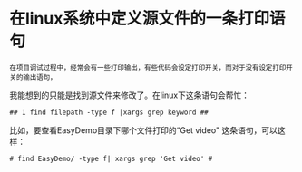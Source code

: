 # 在linux系统中定义源文件的一条打印语句 #

    在项目调试过程中，经常会有一些打印输出，有些代码会设定打印开关，而对于没有设定打印开关的输出语句，
我能想到的只能是找到源文件来修改了。在linux下这条语句会帮忙：

    ## 1 find filepath -type f |xargs grep keyword ## 
  
  比如，要查看EasyDemo目录下哪个文件打印的“Get video" 这条语句，可以这样：
  
    # find EasyDemo/ -type f| xargs grep 'Get video' #
